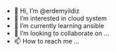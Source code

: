 - 👋 Hi, I’m @erdemyildiz
- 👀 I’m interested in cloud system
- 🌱 I’m currently learning ansible
- 💞️ I’m looking to collaborate on ...
- 📫 How to reach me ...

<!---
erdemxyildiz/erdemxyildiz is a ✨ special ✨ repository because its `README.md` (this file) appears on your GitHub profile.
You can click the Preview link to take a look at your changes.
--->
